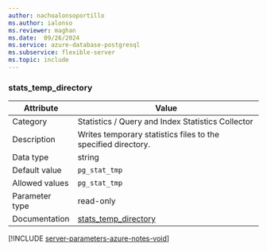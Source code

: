 ```yaml
---
author: nachoalonsoportillo
ms.author: ialonso
ms.reviewer: maghan
ms.date:  09/26/2024
ms.service: azure-database-postgresql
ms.subservice: flexible-server
ms.topic: include
---
```

### stats_temp_directory

| Attribute      | Value                                                      |
|----------------|------------------------------------------------------------|
| Category       | Statistics / Query and Index Statistics Collector |
| Description    | Writes temporary statistics files to the specified directory. |
| Data type      | string    |
| Default value  | `pg_stat_tmp` |
| Allowed values | `pg_stat_tmp`  |
| Parameter type | read-only      |
| Documentation  | [stats_temp_directory](https://www.postgresql.org/docs/13/runtime-config-statistics.html#GUC-STATS-TEMP-DIRECTORY) |


[!INCLUDE [server-parameters-azure-notes-void](./server-parameters-azure-notes-void.md)]



